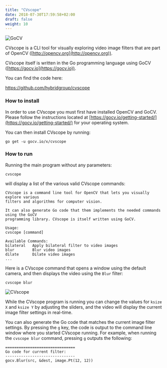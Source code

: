 ```yaml
---
title: "CVscope"
date: 2018-07-30T17:59:58+02:00
draft: false
weight: 10
---
```


![GoCV](../images/cvscope-gaussian.png)

CVscope is a CLI tool for visually exploring video image filters that are part of OpenCV ([http://opencv.org](http://opencv.org)).

CVscope itself is written in the Go programming language using GoCV ([https://gocv.io](https://gocv.io)).

You can find the code here: 

https://github.com/hybridgroup/cvscope

### How to install

In order to use CVscope you must first have installed OpenCV and GoCV. Please follow the instructions located at [https://gocv.io/getting-started/](https://gocv.io/getting-started/) for your operating system.

You can then install CVscope by running:

    go get -u gocv.io/x/cvscope

### How to run

Running the main program without any parameters:

    cvscope

will display a list of the various valid CVscope commands:

    CVscope is a command line tool for OpenCV that lets you visually explore various 
    filters and algorithms for computer vision.

    It can also generate Go code that them implements the needed commands using the GoCV
    programming library. CVscope is itself written using GoCV.

    Usage:
    cvscope [command]

    Available Commands:
    bilateral   Apply bilateral filter to video images
    blur        Blur video images
    dilate      Dilate video images
    ...

Here is a CVscope command that opens a window using the default camera, and then displays the video using the `Blur` filter:

    cvscope blur

![CVscope](../images/cvscope.png)

While the CVscope program is running you can change the values for `ksize X` and `ksize Y` by adjusting the sliders, and the video will display the current image filter settings in real-time.

You can also generate the Go code that matches the current image filter settings. By pressing the `g` key, the code is output to the command line window where you started CVscope running. For example, when running the `cvscope blur` command, pressing `g` outputs the following:

    ===============================
    Go code for current filter:
    -------------------------------
    gocv.Blur(src, &dest, image.Pt(12, 12))
